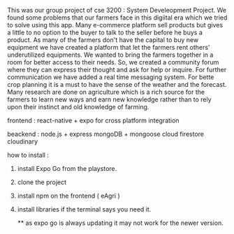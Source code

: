This was our group project of cse 3200 : System Develeopment Project. 
We found some problems that our farmers face in this digiital era which we tried to solve using this app. 
Many e-commerce platform sell products but gives a little to no option to the buyer to talk to the seller before he buys a product.
As many of the farmers don't have the capital to buy new equipment we have created a platform that let the farmers rent others' underutilized equipments.
We wanted to bring the farmers together in a room for better access to their needs. So, we created a community forum where they can express their thought and ask for help or inquire.
For further communication we have added a real time messaging system.
For bette crop planning it is a must to have the sense of the weather and the forecast.
Many research are done on agriculture which is a rich source for the farmers to learn new ways and earn new knowledge rather than to rely upon their instinct and old knowledge of farming.

frontend :
react-native + expo for cross platform integration

beackend :
node.js + express
mongoDB + mongoose
cloud firestore
cloudinary

how to install :
1. install Expo Go from the playstore.
2. clone the project
3. install npm on the frontend ( eAgri )
4. install libraries if the terminal says you need it.

   ** as expo go is always updating it may not work for the newer version.

